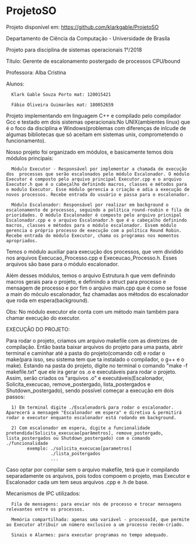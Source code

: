 # ProjetoSO
Projeto disponível em: https://github.com/klarkgable/ProjetoSO

Departamento de Ciência da Computação - Universidade de Brasíla 

Projeto para disciplina de sistemas operacionais 1°/2018

Título: Gerente de escalonamento postergado de processos CPU/bound 

Professora: Alba Cristina

Alunos:

      Klark Gable Souza Porto mat: 120015421
      
      Fábio Oliveira Guimarães mat: 180052659
      
Projeto implementando em linguagem C++ e compilado pelo compilador Gcc e testado em dois sistemas operacionais:No UNIX(ambientes linux) que é o foco da disciplina e Windows(problemas com diferenças de inlcude de algumas bibliotecas que só aceitam em sistemas unix, comprometendo o funcionamento). 

Nosso projeto foi organizado em módulos, e basicamente temos dois módulos principais:

      Módulo Executor - Responsável por implementar a chamada de execução dos  processos que serão escalonados pelo módulo Escalonador. O módulo Executor é composto pelo arquivo principal Executor.cpp e o arquivo Executor.h que é o cabeçalho definindo macros, classes e métodos para o modulo Executor. Esse módulo gerencia a criação e adia a execução de novos processos. Recebe entrada do usuário e passa para o escalonador.

      Módulo Escalonador: Responsável por realizar em background o escalonamento de processos, seguindo a política round-roubin e fila de prioridades. O módulo Escalonador é composto pelo arquivo pricnipal Escalonador.cpp e o arquivo Escalonador.h que é o cabeçalho definindo macros, classes e métodos para o módulo escalonador. Essem módulo gerencia o próprio processo de execução com a política Round Robin. Recebe entrada do módulo Executor, chama os programas nos momentos apropriados.

Temos o módulo auxiliar para execução dos processos, que  vem dividido nos arquivos Execucao_Processo.cpp e Execeucao_Processo.h. Esses arquivos são base para o módulo escalonador.

Além desses módulos, temos o arquivo Estrutura.h que vem definindo macros gerais para o projeto, e definindo a struct para processo e mensagem de processo e por fim o arquivo main.cpp que é como se fosse a main do móculo escalonador, faz chamadas aos métodos do escalonador que roda em espera(background).

Obs: No módulo executor ele conta com um método main também para chamar execução do executor.





EXECUÇÃO DO PROJETO:

Para rodar o projeto, criamos um arquivo makefile com as diretrizes de compilação. Então basta baixar arquivos do projeto para uma pasta, abrir terminal e caminhar até a pasta do projeto(comando cd) e rodar o make(para isso, seu sistema tem que ta instalado o compilador, o g++ e o make). Estando na pasta do projeto, digite no terminal o comando "make -f makefile.txt" que ele ira gerar os .o e executáveis para rodar o projeto. Assim, serão criados os "arquivos .o" e executáveis(Escalonador, Solicita_execucao, remove_postergado, lista_postergados e Shutdown_postergado), sendo possível começar a execução em dois passos:

      1) Em terminal digite ./Escalonador& para rodar o escalonador. Aparecerá a mensagem "Escalonador em espera" e diretiva & permitirá rodar o executor enquanto escalonador está rodando em background.
      
      2) Com escalonador em espera, digite a funcionalidade pretendida(Solicita_execucao[parâmetros], remove_postergado, lista_postergados ou Shutdown_postergado) com o comando ./funcionalidade
            exemplo: ./solicita_execucao[parametros]
                     ./lista_postergados
                     ...
          
                     

 Caso optar por compilar sem o arquivo makefile, terá que ir compilando separadamente os arquivos, pois todos compoem o projeto, mas Executor e Escalonador cada um tem seus arquivos .cpp e .h de base.
 
 



Mecanismos de IPC utilizados:
      
      Fila de mensagens: para enviar nós de processo e trocar mensagens relevantes entre os processos.
      
      Memória compartilhada: apenas uma variável - processoId, que permite ao Executor atribuir um número exclusivo a um processo recém-criado.
      
      Sinais e Alarmes: para executar programas no tempo adequado.



